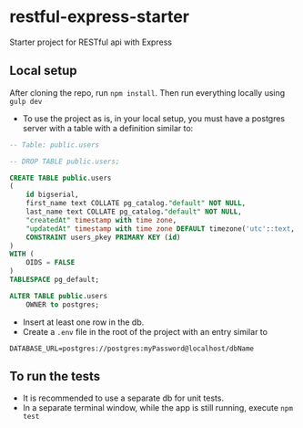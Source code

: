 # restful-express-starter

Starter project for RESTful api with Express

## Local setup

After cloning the repo, run `npm install`.
Then run everything locally using `gulp dev`

- To use the project as is, in your local setup, you must have a postgres server with a table with a definition similar to:

```sql
-- Table: public.users

-- DROP TABLE public.users;

CREATE TABLE public.users
(
    id bigserial,
    first_name text COLLATE pg_catalog."default" NOT NULL,
    last_name text COLLATE pg_catalog."default" NOT NULL,
    "createdAt" timestamp with time zone,
    "updatedAt" timestamp with time zone DEFAULT timezone('utc'::text, now()),
    CONSTRAINT users_pkey PRIMARY KEY (id)
)
WITH (
    OIDS = FALSE
)
TABLESPACE pg_default;

ALTER TABLE public.users
    OWNER to postgres;
```

- Insert at least one row in the db.
- Create a `.env` file in the root of the project with an entry similar to

```
DATABASE_URL=postgres://postgres:myPassword@localhost/dbName
```

## To run the tests

- It is recommended to use a separate db for unit tests.
- In a separate terminal window, while the app is still running, execute `npm test`
